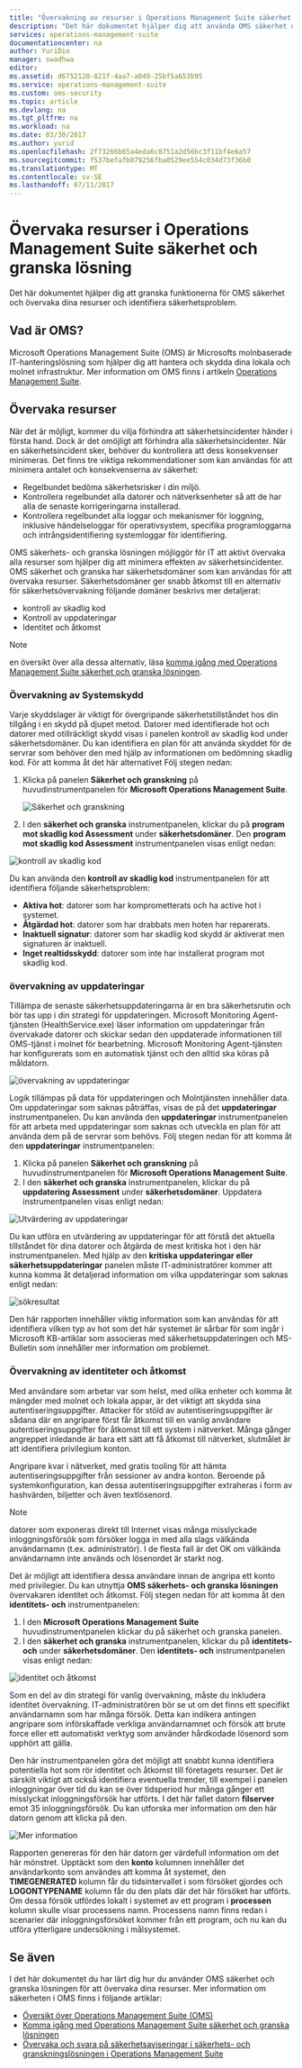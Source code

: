 ```yaml
---
title: "Övervakning av resurser i Operations Management Suite säkerhet och granska lösningen | Microsoft Docs"
description: "Det här dokumentet hjälper dig att använda OMS säkerhet och granska funktioner för att övervaka dina resurser och identifiera säkerhetsproblem."
services: operations-management-suite
documentationcenter: na
author: YuriDio
manager: swadhwa
editor: 
ms.assetid: d6752120-821f-4aa7-a049-25bf5a653b95
ms.service: operations-management-suite
ms.custom: oms-security
ms.topic: article
ms.devlang: na
ms.tgt_pltfrm: na
ms.workload: na
ms.date: 03/30/2017
ms.author: yurid
ms.openlocfilehash: 2f73266b65a4eda6c8751a2d56bc3f11bf4e6a57
ms.sourcegitcommit: f537befafb079256fba0529ee554c034d73f36b0
ms.translationtype: MT
ms.contentlocale: sv-SE
ms.lasthandoff: 07/11/2017
---
```

# <a name="monitoring-resources-in-operations-management-suite-security-and-audit-solution"></a>Övervaka resurser i Operations Management Suite säkerhet och granska lösning
Det här dokumentet hjälper dig att granska funktionerna för OMS säkerhet och övervaka dina resurser och identifiera säkerhetsproblem.

## <a name="what-is-oms"></a>Vad är OMS?
Microsoft Operations Management Suite (OMS) är Microsofts molnbaserade IT-hanteringslösning som hjälper dig att hantera och skydda dina lokala och molnet infrastruktur. Mer information om OMS finns i artikeln [Operations Management Suite](https://technet.microsoft.com/library/mt484091.aspx).

## <a name="monitoring-resources"></a>Övervaka resurser
När det är möjligt, kommer du vilja förhindra att säkerhetsincidenter händer i första hand. Dock är det omöjligt att förhindra alla säkerhetsincidenter. När en säkerhetsincident sker, behöver du kontrollera att dess konsekvenser minimeras.  Det finns tre viktiga rekommendationer som kan användas för att minimera antalet och konsekvenserna av säkerhet:

* Regelbundet bedöma säkerhetsrisker i din miljö.
* Kontrollera regelbundet alla datorer och nätverksenheter så att de har alla de senaste korrigeringarna installerad.
* Kontrollera regelbundet alla loggar och mekanismer för loggning, inklusive händelseloggar för operativsystem, specifika programloggarna och intrångsidentifiering systemloggar för identifiering.

OMS säkerhets- och granska lösningen möjliggör för IT att aktivt övervaka alla resurser som hjälper dig att minimera effekten av säkerhetsincidenter. OMS säkerhet och granska har säkerhetsdomäner som kan användas för att övervaka resurser. Säkerhetsdomäner ger snabb åtkomst till en alternativ för säkerhetsövervakning följande domäner beskrivs mer detaljerat:

* kontroll av skadlig kod
* Kontroll av uppdateringar
* Identitet och åtkomst

> [!NOTE]
> en översikt över alla dessa alternativ, läsa [komma igång med Operations Management Suite säkerhet och granska lösningen](oms-security-getting-started.md).
> 
> 

### <a name="monitoring-system-protection"></a>Övervakning av Systemskydd
Varje skyddslager är viktigt för övergripande säkerhetstillståndet hos din tillgång i en skydd på djupet metod. Datorer med identifierade hot och datorer med otillräckligt skydd visas i panelen kontroll av skadlig kod under säkerhetsdomäner. Du kan identifiera en plan för att använda skyddet för de servrar som behöver den med hjälp av informationen om bedömning skadlig kod. För att komma åt det här alternativet Följ stegen nedan:

1. Klicka på panelen **Säkerhet och granskning** på huvudinstrumentpanelen för **Microsoft Operations Management Suite**.
   
    ![Säkerhet och granskning](./media/oms-security-responding-alerts/oms-security-responding-alerts-fig1.png)
2. I den **säkerhet och granska** instrumentpanelen, klickar du på **program mot skadlig kod Assessment** under **säkerhetsdomäner**. Den **program mot skadlig kod Assessment** instrumentpanelen visas enligt nedan:

![kontroll av skadlig kod](./media/oms-security-monitoring-resources/oms-security-monitoring-resources-fig2-ga.png)

Du kan använda den **kontroll av skadlig kod** instrumentpanelen för att identifiera följande säkerhetsproblem:

* **Aktiva hot**: datorer som har komprometterats och ha active hot i systemet.
* **Åtgärdad hot**: datorer som har drabbats men hoten har reparerats.
* **Inaktuell signatur**: datorer som har skadlig kod skydd är aktiverat men signaturen är inaktuell.
* **Inget realtidsskydd**: datorer som inte har installerat program mot skadlig kod.

### <a name="monitoring-updates"></a>övervakning av uppdateringar
Tillämpa de senaste säkerhetsuppdateringarna är en bra säkerhetsrutin och bör tas upp i din strategi för uppdateringen. Microsoft Monitoring Agent-tjänsten (HealthService.exe) läser information om uppdateringar från övervakade datorer och skickar sedan den uppdaterade informationen till OMS-tjänst i molnet för bearbetning. Microsoft Monitoring Agent-tjänsten har konfigurerats som en automatisk tjänst och den alltid ska köras på måldatorn.

![övervakning av uppdateringar](./media/oms-security-monitoring-resources/oms-security-monitoring-resources-fig3.png)

Logik tillämpas på data för uppdateringen och Molntjänsten innehåller data. Om uppdateringar som saknas påträffas, visas de på det **uppdateringar** instrumentpanelen. Du kan använda den **uppdateringar** instrumentpanelen för att arbeta med uppdateringar som saknas och utveckla en plan för att använda dem på de servrar som behövs. Följ stegen nedan för att komma åt den **uppdateringar** instrumentpanelen:

1. Klicka på panelen **Säkerhet och granskning** på huvudinstrumentpanelen för **Microsoft Operations Management Suite**.
2. I den **säkerhet och granska** instrumentpanelen, klickar du på **uppdatering Assessment** under **säkerhetsdomäner**. Uppdatera instrumentpanelen visas enligt nedan:

![Utvärdering av uppdateringar](./media/oms-security-monitoring-resources/oms-security-monitoring-resources-fig4.png)

Du kan utföra en utvärdering av uppdateringar för att förstå det aktuella tillståndet för dina datorer och åtgärda de mest kritiska hot i den här instrumentpanelen. Med hjälp av den **kritiska uppdateringar eller säkerhetsuppdateringar** panelen måste IT-administratörer kommer att kunna komma åt detaljerad information om vilka uppdateringar som saknas enligt nedan:

![sökresultat](./media/oms-security-monitoring-resources/oms-security-monitoring-resources-fig5.png)

Den här rapporten innehåller viktig information som kan användas för att identifiera vilken typ av hot som det här systemet är sårbar för som ingår i Microsoft KB-artiklar som associeras med säkerhetsuppdateringen och MS-Bulletin som innehåller mer information om problemet.

### <a name="monitoring-identity-and-access"></a>Övervakning av identiteter och åtkomst
Med användare som arbetar var som helst, med olika enheter och komma åt mängder med molnet och lokala appar, är det viktigt att skydda sina autentiseringsuppgifter. Attacker för stöld av autentiseringsuppgifter är sådana där en angripare först får åtkomst till en vanlig användare autentiseringsuppgifter för åtkomst till ett system i nätverket. Många gånger angreppet inledande är bara ett sätt att få åtkomst till nätverket, slutmålet är att identifiera privilegium konton. 

Angripare kvar i nätverket, med gratis tooling för att hämta autentiseringsuppgifter från sessioner av andra konton. Beroende på systemkonfiguration, kan dessa autentiseringsuppgifter extraheras i form av hashvärden, biljetter och även textlösenord.  

> [!NOTE]
> datorer som exponeras direkt till Internet visas många misslyckade inloggningsförsök som försöker logga in med alla slags välkända användarnamn (t.ex. administratör). I de flesta fall är det OK om välkända användarnamn inte används och lösenordet är starkt nog.
> 
> 

Det är möjligt att identifiera dessa användare innan de angripa ett konto med privilegier. Du kan utnyttja **OMS säkerhets- och granska lösningen** övervakaren identitet och åtkomst. Följ stegen nedan för att komma åt den **identitets- och** instrumentpanelen:

1. I den **Microsoft Operations Management Suite** huvudinstrumentpanelen klickar du på säkerhet och granska panelen.
2. I den **säkerhet och granska** instrumentpanelen, klickar du på **identitets- och** under **säkerhetsdomäner**. Den **identitets- och** instrumentpanelen visas enligt nedan:

![identitet och åtkomst](./media/oms-security-monitoring-resources/oms-security-monitoring-resources-fig6-ga.png)

Som en del av din strategi för vanlig övervakning, måste du inkludera identitet övervakning. IT-administratören bör se ut om det finns ett specifikt användarnamn som har många försök. Detta kan indikera antingen angripare som införskaffade verkliga användarnamnet och försök att brute force eller ett automatiskt verktyg som använder hårdkodade lösenord som upphört att gälla.

Den här instrumentpanelen göra det möjligt att snabbt kunna identifiera potentiella hot som rör identitet och åtkomst till företagets resurser. Det är särskilt viktigt att också identifiera eventuella trender, till exempel i panelen inloggningar över tid du kan se över tidsperiod hur många gånger ett misslyckat inloggningsförsök har utförts. I det här fallet datorn **filserver** emot 35 inloggningsförsök. Du kan utforska mer information om den här datorn genom att klicka på den. 

![Mer information](./media/oms-security-monitoring-resources/oms-security-monitoring-resources-fig7-new.png)

Rapporten genereras för den här datorn ger värdefull information om det här mönstret. Upptäckt som den **konto** kolumnen innehåller det användarkonto som användes att komma åt systemet, den **TIMEGENERATED** kolumn får du tidsintervallet i som försöket gjordes och **LOGONTYPENAME** kolumn får du den plats där det här försöket har utförts. Om dessa försök utfördes lokalt i systemet av ett program i **processen** kolumn skulle visar processens namn. Processens namn finns redan i scenarier där inloggningsförsöket kommer från ett program, och nu kan du utföra ytterligare undersökning i målsystemet.

## <a name="see-also"></a>Se även
I det här dokumentet du har lärt dig hur du använder OMS säkerhet och granska lösningen för att övervaka dina resurser. Mer information om säkerheten i OMS finns i följande artiklar:

* [Översikt över Operations Management Suite (OMS)](operations-management-suite-overview.md)
* [Komma igång med Operations Management Suite säkerhet och granska lösningen](oms-security-getting-started.md)
* [Övervaka och svara på säkerhetsaviseringar i säkerhets- och granskningslösningen i Operations Management Suite](oms-security-responding-alerts.md)

